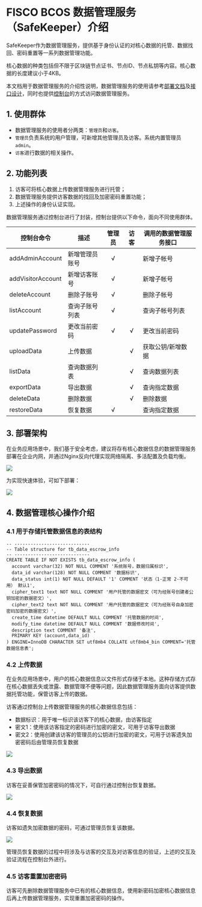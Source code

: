 # FISCO BCOS 数据管理服务（SafeKeeper）介绍

SafeKeeper作为数据管理服务，提供基于身份认证的对核心数据的托管、数据找回、密码重置等一系列数据管理功能。

核心数据的种类包括但不限于区块链节点证书、节点ID、节点私钥等内容。核心数据的长度建议小于4KB。

本文档用于数据管理服务的介绍性说明，数据管理服务的使用请参考[部署文档](./safekeeper_deployment.md)及[接口设计](./interfaces.md)，同时也提供[控制台](./console_manual.md)的方式访问数据管理服务。

## 1. 使用群体

- 数据管理服务的使用者分两类：`管理员`和`访客`。
- `管理员`负责系统的用户管理，可新增其他管理员及访客。系统内置管理员`admin`。
- `访客`进行数据的相关操作。

## 2. 功能列表

1. 访客可将核心数据上传数据管理服务进行托管；
2. 数据管理服务提供访客数据的找回及加密密码重置功能；
3. 上述操作的身份认证实现。

数据管理服务通过控制台进行了封装，控制台提供以下命令，面向不同使用群体。

| 控制台命令        | 描述           | 管理员  | 访客 | 调用的数据管理服务接口     |
| ----------------- | -------------- | :-----: |:---: | -------------------------- |
| addAdminAccount   | 新增管理员账号 | √      |      | 新增子帐号                 |
| addVisitorAccount | 新增访客账号   | √      |      | 新增子帐号                 |
| deleteAccount     | 删除子账号     | √      |      | 删除子帐号                 |
| listAccount       | 查询子账号列表 | √      |      | 查询子帐号列表             |
| updatePassword    | 更改当前密码   | √      | √   | 更改当前密码               |
| uploadData        | 上传数据       |         | √   | 获取公钥/新增数据          |
| listData          | 查询数据列表   |         | √   | 查询数据列表               |
| exportData        | 导出数据       |         | √   | 查询指定数据               |
| deleteData        | 删除数据       |         | √   | 删除数据                   |
| restoreData       | 恢复数据       | √      |      | 查询指定数据               |

## 3. 部署架构

在业务应用场景中，我们基于安全考虑，建议将存有核心数据信息的数据管理服务部署在企业内网，并通过Nginx反向代理实现网络隔离、多活配置及负载均衡。

![](https://fisco-bcos-doc-chaychen.readthedocs.io/en/feature-kms/_images/recommend_deployment.png)

为实现快速体验，可如下部署：

![](https://fisco-bcos-doc-chaychen.readthedocs.io/en/feature-kms/_images/simple_depolyment.png)

## 4. 数据管理核心操作介绍

### 4.1 用于存储托管数据信息的表结构

```text
-- ----------------------------
-- Table structure for tb_data_escrow_info
-- ----------------------------
CREATE TABLE IF NOT EXISTS tb_data_escrow_info (
  account varchar(32) NOT NULL COMMENT '系统账号，数据归属标识',
  data_id varchar(128) NOT NULL COMMENT '数据标识',
  data_status int(1) NOT NULL DEFAULT '1' COMMENT '状态（1-正常 2-不可用） 默认1',
  cipher_text1 text NOT NULL COMMENT '用户托管的数据密文（可为经账号创建者公钥加密的数据密文）',
  cipher_text2 text NOT NULL COMMENT '用户托管的数据密文（可为经账号自身加密密码加密的数据密文）',
  create_time datetime DEFAULT NULL COMMENT '托管数据的时间',
  modify_time datetime DEFAULT NULL COMMENT '数据修改时间',
  description text COMMENT '备注',
  PRIMARY KEY (account,data_id)
) ENGINE=InnoDB CHARACTER SET utf8mb4 COLLATE utf8mb4_bin COMMENT='托管数据信息表';
```

### 4.2 上传数据

在业务应用场景中，用户的核心数据信息以文件形式存储于本地。这种存储方式存在核心数据丢失或泄露、数据管理不便等问题，因此数据管理服务面向访客提供数据托管功能，保管访客上传的数据。

访客通过控制台上传数据管理服务的核心数据信息包括：

- 数据标识：用于唯一标识该访客下的核心数据，由访客指定
- 密文1：使用该访客指定的密码进行加密的密文，可用于访客导出数据
- 密文2：使用创建该访客的管理员的公钥进行加密的密文，可用于访客遗失加密密码后由管理员恢复数据

![](https://fisco-bcos-doc-chaychen.readthedocs.io/en/feature-kms/_images/upload_data.png)

### 4.3 导出数据

访客在妥善保管加密密码的情况下，可自行通过控制台恢复数据。

![](https://fisco-bcos-doc-chaychen.readthedocs.io/en/feature-kms/_images/export_data.png)

### 4.4 恢复数据

访客如遗失加密数据的密码，可通过管理员恢复该数据。

![](https://fisco-bcos-doc-chaychen.readthedocs.io/en/feature-kms/_images/restore_data.png)

管理员恢复数据的过程中将涉及与访客的交互及对访客信息的验证，上述的交互及验证流程在控制台外进行。

### 4.5 访客重置加密密码

访客可先删除数据管理服务中已有的核心数据信息，使用新密码加密核心数据信息后再上传数据管理服务，实现重置加密密码的操作。